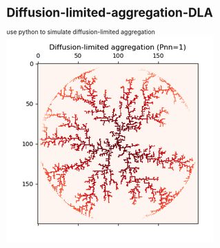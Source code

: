 # Diffusion-limited-aggregation-DLA
use python to simulate diffusion-limited aggregation
![Image text](https://github.com/shepherdhenry/Diffusion-limited-aggregation-DLA/blob/main/image/eyes.png)
